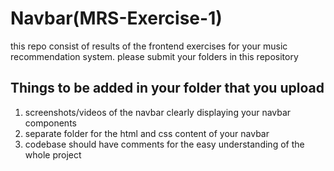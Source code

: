 # Navbar(MRS-Exercise-1)
this repo consist of results of the frontend exercises for your music recommendation system. please submit your folders in this repository

## Things to be added in your folder that you upload
1) screenshots/videos of the navbar clearly displaying your navbar components
2) separate folder for the html and css content of your navbar
3) codebase should have comments for the easy understanding of the whole project
